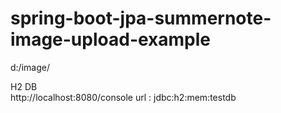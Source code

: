 # spring-boot-jpa-summernote-image-upload-example
 
 
  
d:/image/

H2 DB  
http://localhost:8080/console
url : jdbc:h2:mem:testdb
